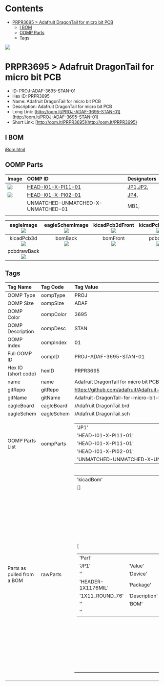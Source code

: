 



Contents
========

* [PRPR3695 > Adafruit DragonTail for micro bit PCB](#prpr3695--adafruit-dragontail-for-micro-bit-pcb)
	* [I BOM](#i-bom)
	* [OOMP Parts](#oomp-parts)
	* [Tags](#tags)
  
![][im]
# PRPR3695 > Adafruit DragonTail for micro bit PCB

- ID: PROJ-ADAF-3695-STAN-01
- Hex ID: PRPR3695
- Name: Adafruit DragonTail for micro bit PCB
- Description: Adafruit DragonTail for micro bit PCB
- Long Link: [http://oom.lt/PROJ-ADAF-3695-STAN-01](http://oom.lt/PROJ-ADAF-3695-STAN-01)
- Short Link: [http://oom.lt/PRPR3695](http://oom.lt/PRPR3695)

## I BOM
  
[iBom.html](https://htmlpreview.github.io/?https://github.com/oomlout/oomlout_OOMP_projects/blob/main/PROJ/ADAF/3695/STAN/01ibom.html)
## OOMP Parts
  

|Image|OOMP ID|Designators|
| :--- | :--- | :--- |
|[![](https://raw.githubusercontent.com/oomlout/oomlout_OOMP_parts_V2/HEAD/I01/X/PI11/01/main/image_140.jpg)](https://github.com/oomlout/oomlout_OOMP_parts_V2/HEAD/I01/X/PI11/01/tree/main/)|[HEAD-I01-X-PI11-01](https://github.com/oomlout/oomlout_OOMP_parts_V2/HEAD/I01/X/PI11/01/tree/main/)|[JP1,JP2,](https://github.com/oomlout/oomlout_OOMP_parts_V2/HEAD/I01/X/PI11/01/tree/main/)|
|[![](https://raw.githubusercontent.com/oomlout/oomlout_OOMP_parts_V2/HEAD/I01/X/PI02/01/main/image_140.jpg)](https://github.com/oomlout/oomlout_OOMP_parts_V2/HEAD/I01/X/PI02/01/tree/main/)|[HEAD-I01-X-PI02-01](https://github.com/oomlout/oomlout_OOMP_parts_V2/HEAD/I01/X/PI02/01/tree/main/)|[JP4,](https://github.com/oomlout/oomlout_OOMP_parts_V2/HEAD/I01/X/PI02/01/tree/main/)|
|![]()|UNMATCHED-UNMATCHED-X-UNMATCHED-01|MB1,|
||||
  

|eagleImage<br>[![](https://raw.githubusercontent.com/oomlout/oomlout_OOMP_projects_V2/PROJ/ADAF/3695/STAN/01/main/eagleImage_140.png)](https://github.com/oomlout/oomlout_OOMP_projects_V2/PROJ/ADAF/3695/STAN/01/tree/main/eagleImage.png)|eagleSchemImage<br>[![](https://raw.githubusercontent.com/oomlout/oomlout_OOMP_projects_V2/PROJ/ADAF/3695/STAN/01/main/eagleSchemImage_140.png)](https://github.com/oomlout/oomlout_OOMP_projects_V2/PROJ/ADAF/3695/STAN/01/tree/main/eagleSchemImage.png)|kicadPcb3dFront<br>[![](https://raw.githubusercontent.com/oomlout/oomlout_OOMP_projects_V2/PROJ/ADAF/3695/STAN/01/main/kicadPcb3dFront_140.png)](https://github.com/oomlout/oomlout_OOMP_projects_V2/PROJ/ADAF/3695/STAN/01/tree/main/kicadPcb3dFront.png)|kicadPcb3dBack<br>[![](https://raw.githubusercontent.com/oomlout/oomlout_OOMP_projects_V2/PROJ/ADAF/3695/STAN/01/main/kicadPcb3dBack_140.png)](https://github.com/oomlout/oomlout_OOMP_projects_V2/PROJ/ADAF/3695/STAN/01/tree/main/kicadPcb3dBack.png)|
| :---: | :---: | :---: | :---: |
|kicadPcb3d<br>[![](https://raw.githubusercontent.com/oomlout/oomlout_OOMP_projects_V2/PROJ/ADAF/3695/STAN/01/main/kicadPcb3d_140.png)](https://github.com/oomlout/oomlout_OOMP_projects_V2/PROJ/ADAF/3695/STAN/01/tree/main/kicadPcb3d.png)|bomBack<br>[![](https://raw.githubusercontent.com/oomlout/oomlout_OOMP_projects_V2/PROJ/ADAF/3695/STAN/01/main/bomBack_140.png)](https://github.com/oomlout/oomlout_OOMP_projects_V2/PROJ/ADAF/3695/STAN/01/tree/main/bomBack.png)|bomFront<br>[![](https://raw.githubusercontent.com/oomlout/oomlout_OOMP_projects_V2/PROJ/ADAF/3695/STAN/01/main/bomFront_140.png)](https://github.com/oomlout/oomlout_OOMP_projects_V2/PROJ/ADAF/3695/STAN/01/tree/main/bomFront.png)|pcbdraw<br>[![](https://raw.githubusercontent.com/oomlout/oomlout_OOMP_projects_V2/PROJ/ADAF/3695/STAN/01/main/pcbdraw_140.png)](https://github.com/oomlout/oomlout_OOMP_projects_V2/PROJ/ADAF/3695/STAN/01/tree/main/pcbdraw.svg)|
|pcbdrawBack<br>[![](https://raw.githubusercontent.com/oomlout/oomlout_OOMP_projects_V2/PROJ/ADAF/3695/STAN/01/main/pcbdrawBack_140.png)](https://github.com/oomlout/oomlout_OOMP_projects_V2/PROJ/ADAF/3695/STAN/01/tree/main/pcbdrawBack.svg)||||

## Tags
  

|Tag Name|Tag Code|Tag Value|
| :--- | :--- | :--- |
|OOMP Type|oompType|PROJ|
|OOMP Size|oompSize|ADAF|
|OOMP Color|oompColor|3695|
|OOMP Description|oompDesc|STAN|
|OOMP Index|oompIndex|01|
|Full OOMP ID|oompID|PROJ-ADAF-3695-STAN-01|
|Hex ID (short code)|hexID|PRPR3695|
|name|name|Adafruit DragonTail for micro bit PCB|
|gitRepo|gitRepo|https://github.com/adafruit/Adafruit-DragonTail-for-micro-bit-PCB|
|gitName|gitName|Adafruit-DragonTail-for-micro-bit-PCB|
|eagleBoard|eagleBoard|/Adafruit DragonTail.brd|
|eagleSchem|eagleSchem|/Adafruit DragonTail.sch|
|OOMP Parts List|oompParts|<table><tr><td>'JP1'</td></tr><tr><td> 'HEAD-I01-X-PI11-01'</td><td> 'JP2'</td></tr><tr><td> 'HEAD-I01-X-PI11-01'</td><td> 'JP4'</td></tr><tr><td> 'HEAD-I01-X-PI02-01'</td><td> 'MB1'</td></tr><tr><td> 'UNMATCHED-UNMATCHED-X-UNMATCHED-01'</td></tr></table>|
|Parts as pulled from a BOM|rawParts|<table><tr><td>'kicadBom'</td></tr><tr><td> []</td><td> 'eagleBom'</td></tr><tr><td> [<table><tr><td>'Part'</td></tr><tr><td> 'JP1'</td><td> 'Value'</td></tr><tr><td> ''</td><td> 'Device'</td></tr><tr><td> 'HEADER-1X1176MIL'</td><td> 'Package'</td></tr><tr><td> '1X11_ROUND_76'</td><td> 'Description'</td></tr><tr><td> ''</td><td> 'BOM'</td></tr><tr><td> ''</td></tr></table></td><td> <table><tr><td>'Part'</td></tr><tr><td> 'JP2'</td><td> 'Value'</td></tr><tr><td> ''</td><td> 'Device'</td></tr><tr><td> 'HEADER-1X1176MIL'</td><td> 'Package'</td></tr><tr><td> '1X11_ROUND_76'</td><td> 'Description'</td></tr><tr><td> ''</td><td> 'BOM'</td></tr><tr><td> ''</td></tr></table></td><td> <table><tr><td>'Part'</td></tr><tr><td> 'JP4'</td><td> 'Value'</td></tr><tr><td> ''</td><td> 'Device'</td></tr><tr><td> 'HEADER-1X2'</td><td> 'Package'</td></tr><tr><td> '1X02_OVAL'</td><td> 'Description'</td></tr><tr><td> 'PIN HEADER'</td><td> 'BOM'</td></tr><tr><td> ''</td></tr></table></td><td> <table><tr><td>'Part'</td></tr><tr><td> 'MB1'</td><td> 'Value'</td></tr><tr><td> 'MICRO</td></tr><tr><td>BIT_RA'</td><td> 'Device'</td></tr><tr><td> 'MICRO</td></tr><tr><td>BIT_RA'</td><td> 'Package'</td></tr><tr><td> '2X20_CARDEDGE_RA'</td><td> 'Description'</td></tr><tr><td> ''</td><td> 'BOM'</td></tr><tr><td> ''</td></tr></table></td><td> <table><tr><td>'Part'</td></tr><tr><td> 'U$9'</td><td> 'Value'</td></tr><tr><td> 'MOUNTINGHOLE2.0'</td><td> 'Device'</td></tr><tr><td> 'MOUNTINGHOLE2.0'</td><td> 'Package'</td></tr><tr><td> 'MOUNTINGHOLE_2.0_PLATED'</td><td> 'Description'</td></tr><tr><td> 'Mounting Hole'</td><td> 'BOM'</td></tr><tr><td> 'EXCLUDE'</td></tr></table></td><td> <table><tr><td>'Part'</td></tr><tr><td> 'U$10'</td><td> 'Value'</td></tr><tr><td> 'MOUNTINGHOLE2.0'</td><td> 'Device'</td></tr><tr><td> 'MOUNTINGHOLE2.0'</td><td> 'Package'</td></tr><tr><td> 'MOUNTINGHOLE_2.0_PLATED'</td><td> 'Description'</td></tr><tr><td> 'Mounting Hole'</td><td> 'BOM'</td></tr><tr><td> 'EXCLUDE'</td></tr></table>]</td></tr></table>|
||||



[im]: kicadPcb3d_450.png
